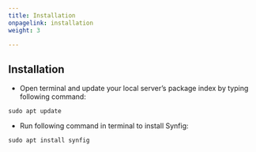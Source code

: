 ```yaml
---
title: Installation
onpagelink: installation
weight: 3

---
```


Installation
------------

- Open terminal and update your local server’s package index by typing following command:
  
```
sudo apt update
```

- Run following command in terminal to install Synfig:

```
sudo apt install synfig
```
